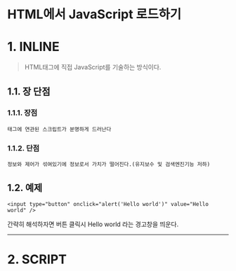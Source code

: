 HTML에서 JavaScript 로드하기
=======================
# 1. INLINE
> HTML태그에 직접 JavaScript를 기술하는 방식이다.
## 1.1. 장 단점
### 1.1.1. 장점
```
태그에 연관된 스크립트가 분명하게 드러난다
```
### 1.1.2. 단점
```
정보와 제어가 섞여있기에 정보로서 가치가 떨어진다.(유지보수 및 검색엔진기능 저하)
```      
## 1.2. 예제
```
<input type="button" onclick="alert('Hello world')" value="Hello world" />
```   
간략히 해석하자면 버튼 클릭시 Hello world 라는 경고창을 띄운다.  

***
# 2. SCRIPT
> <script>태그 안에 JavaScript를 기술하는 방식  
## 2.1. 장점
```
HTML 태그와 JS코드를 분리하여 INLINE의 단점을 어느정도 해소화
```
## 2.2. 예제
```
<body>
    <input type="button" id="hw" value="Hello world" />
    <script type="text/javascript">
        var hw = document.getElementById('hw');
        hw.addEventListener('click', function(){
            alert('Hello world');
        })
    </script>
</body>
```   

***
# 3. 외부파일 호출
> HTML과 JS를 별도의 파일로 분리할 수 있다.  
## 3.1. 장점
```
1. 보다 엄격히 정보(HTML)와 제어(JS)를 분리
2. 하나의 JS파일을 사용하여 여러 HTML에 적용 가능
3. Cache를 통한 속도의 향상, 전송량의 경량화를 도모

즉 유지보수의 편의성 제공 및 작업시간 단축
``` 
## 3.2. 예제
### 3.2.1. HTML 코드
```
<!DOCTYPE html>
<html>
<body>
    <input type="button" id="hw" value="Hello world" />
    <script type="text/javascript" src="script2.js"></script>
</body>
</html>
```
### 3.2.2. JavaScript 코드
```
var hw = document.getElementById('hw');
hw.addEventListener('click', function(){
    alert('Hello world');
})
```
